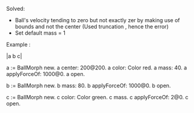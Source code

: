 Solved:
- Ball's velocity tending to zero but not exactly zer by making use of bounds and not the center (Used truncation , hence the error)
- Set default mass = 1

Example :

|a b c|

a := BallMorph new.
a center: 200@200.
a color: Color red.
a mass: 40.
a applyForceOf: 1000@0.
a open.

b := BallMorph new.
b mass: 80.
b applyForceOf: 1000@0.
b open.

c := BallMorph new.
c color: Color green.
c mass.
c applyForceOf: 2@0.
c open.

